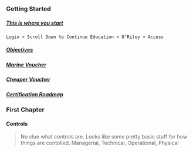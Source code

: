 ### Getting Started
##### [This is where you start](https://dodmwrlibraries.org)
`Login > Scroll Down to Continue Education > O'Riley > Access`
##### [Objectives](https://resources.infosecinstitute.com/globalassets/documents/comptia-security-sy0-601-exam-objectives.pdf)
##### [Marine Voucher](https://www.cool.osd.mil/usmc/voucher_documents/USMC_VoluntaryFundingRequest.pdf)
##### [Cheaper Voucher](https://academic-store.comptia.org/Certification-Vouchers/c/11332?facetValueFilter=tenant~certification:comptia-security%2ctenant~user-type:individual&)
##### [Certification Roadmap](https://pauljerimy.com/security-certification-roadmap/)

### First Chapter
#### Controls
> No clue what controls are. Looks like some pretty basic stuff for how things are contolled.
> Managerial, Technical, Operational, Physical

##### 
